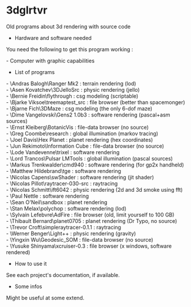 # 3dglrtvr

Old programs about 3d rendering with source code

* Hardware and software needed

You need the following to get this program working :

\- Computer with graphic capabilities<br>

* List of programs

\- \\Andras Balogh\\Ranger Mk2 : terrain rendering (lod)<br>
\- \\Asen Kovatchev\\3DJelloSrc : physic rendering (jello)<br>
\- \\Bernie Freidin\\flythrough : csg modeling (scriptable)<br>
\- \\Bjarke Viksoe\\treemaptest_src : file browser (better than spacemonger)<br>
\- \\Bjarne Fich\\3DMaze : csg modeling (the only 6-dof maze)<br>
\- \\Dime Vangelovski\\Gens2 1.0b3 : software rendering (pascal+asm sources)<br>
\- \\Ernst Kleiberg\\BotanicVis : file-data browser (no source)<br>
\- \\Greg Coombe\\research : global illumination (markov tracing)<br>
\- \\Joel Davis\\Hex Planet : planet rendering (hex coordinates)<br>
\- \\Jun Rekimoto\\Information Cube : file-data browser (no source)<br>
\- \\Lode Vandevenne\\trixel : software rendering<br>
\- \\Lord Trancos\\Pulsar LMTools : global illumination (pascal sources)<br>
\- \\Markus Trenkwalder\\cmd940 : software rendering (for gp2x handheld)<br>
\- \\Matthew Hildebrand\\tge : software rendering<br>
\- \\Nicolas Capens\\swShader : software rendering (jit shader)<br>
\- \\Nicolas Pillot\\raytracer-030-src : raytracing<br>
\- \\Nicolas Schmitt\\ift6042 : physic rendering (2d and 3d smoke using fft)<br>
\- \\Paul Nettle : software rendering<br>
\- \\Sean O'Neil\\sandbox : planet rendering<br>
\- \\Stan Melax\\polychop : software rendering (lod)<br>
\- \\Sylvain Lefebvre\\AdFire : file browser (old, limit yourself to 100 GB)<br>
\- \\Thibault Bernard\\planet0705 : planet rendering (Dr Typo, no source)<br>
\- \\Trevor Croft\\simpleraytracer-0.1.1 : raytracing<br>
\- \\Werner Benger\\Light++ : physic rendering (gravity)<br>
\- \\Yingxin Wu\\Geodesic_SOM : file-data browser (no source)<br>
\- \\Yusuke Shinyama\\xcruiser-0.3 : file browser (x windows, software rendered)<br>

* How to use it

See each project's documentation, if available.

* Some infos

Might be useful at some extend.
